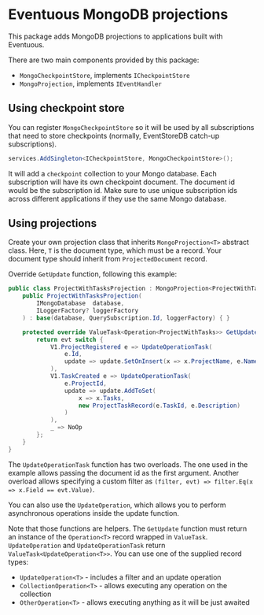 # Eventuous MongoDB projections

This package adds MongoDB projections to applications built with Eventuous.

There are two main components provided by this package:
- `MongoCheckpointStore`, implements `ICheckpointStore`
- `MongoProjection`, implements `IEventHandler`

## Using checkpoint store

You can register `MongoCheckpointStore` so it will be used by all subscriptions that need to store checkpoints (normally, EventStoreDB catch-up subscriptions).

```csharp
services.AddSingleton<ICheckpointStore, MongoCheckpointStore>();
```

It will add a `checkpoint` collection to your Mongo database. Each subscription will have its own checkpoint document. The document id would be the subscription id.
Make sure to use unique subscription ids across different applications if they use the same Mongo database.

## Using projections

Create your own projection class that inherits `MongoProjection<T>` abstract class.
Here, `T` is the document type, which must be a record. Your document type should inherit from `ProjectedDocument` record.

Override `GetUpdate` function, following this example:

```csharp
public class ProjectWithTasksProjection : MongoProjection<ProjectWithTasks> {
    public ProjectWithTasksProjection(
        IMongoDatabase  database,
        ILoggerFactory? loggerFactory
    ) : base(database, QuerySubscription.Id, loggerFactory) { }

    protected override ValueTask<Operation<ProjectWithTasks>> GetUpdate(object evt, long? position) {
        return evt switch {
            V1.ProjectRegistered e => UpdateOperationTask(
                e.Id,
                update => update.SetOnInsert(x => x.ProjectName, e.Name)
            ),
            V1.TaskCreated e => UpdateOperationTask(
                e.ProjectId,
                update => update.AddToSet(
                    x => x.Tasks,
                    new ProjectTaskRecord(e.TaskId, e.Description)
                )
            ),
            _ => NoOp
        };
    }
}
```

The `UpdateOperationTask` function has two overloads. 
The one used in the example allows passing the document id as the first argument.
Another overload allows specifying a custom filter as `(filter, evt) => filter.Eq(x => x.Field == evt.Value)`.

You can also use the `UpdateOperation`, which allows you to perform asynchronous operations inside the update function.

Note that those functions are helpers. The `GetUpdate` function must return an instance of the `Operation<T>` record wrapped in `ValueTask`.
`UpdateOperation` and `UpdateOperationTask` return `ValueTask<UpdateOperation<T>>`. You can use one of the supplied record types:
- `UpdateOperation<T>` - includes a filter and an update operation
- `CollectionOperation<T>` - allows executing any operation on the collection
- `OtherOperation<T>` - allows executing anything as it will be just awaited

